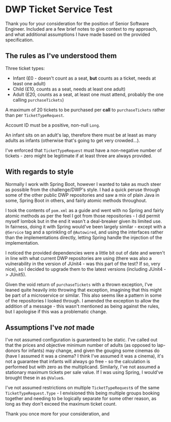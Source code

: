 # DWP Ticket Service Test

Thank you for your consideration for the position of Senior Software Engineer. Included are a few brief notes to give context to my approach, and what additional assumptions I have made based on the provided specification.

## The rules as I've understood them

Three ticket types:

- Infant (£0 - doesn't count as a seat, **but** counts as a ticket, needs at least one adult)
- Child (£10, counts as a seat, needs at least one adult)
- Adult (£20, counts as a seat, at least one must attend, probably the one calling `purchaseTickets`)

A maximum of 20 tickets to be purchased per **call** to `purchaseTickets` rather than per `TicketTypeRequest`.

Account ID must be a positive, non-null `Long`.

An infant sits on an adult's lap, therefore there must be at least as many adults as infants (otherwise that's going to get very crowded...).

I've enforced that `TicketTypeRequest` must have a non-negative number of tickets - zero might be legitimate if at least three are always provided.

## With regards to style

Normally I work with Spring Boot, however I wanted to take as much steer as possible from the challenge/DWP's style. I had a quick peruse through some of the other public DWP repositories and saw a mix of plain Java in some, Spring Boot in others, and fairly atomic methods throughout.

I took the contents of `pom.xml` as a guide and went with no Spring and fairly atomic methods as per the feel I got from those repositories - I did permit myself lombok but in the end it wasn't a deal-breaker given its limited use. In fairness, doing it with Spring would've been largely similar - except with a `@Service` tag and a sprinkling of `@Autowired`, and using the interfaces rather than the implementations directly, letting Spring handle the injection of the implementation.

I noticed the provided dependencies were a little bit out of date and weren't in line with what current DWP repositories are using (there was also a vulnerability in the version of JUnit4 - was this part of the test? If so, very nice), so I decided to upgrade them to the latest versions (including JUnit4 -> JUnit5).

Given the void return of `purchaseTickets` with a thrown exception, I've leaned quite heavily into throwing that exception, imagining that this might be part of a microservice or similar. This also seems like a pattern in some of the repositories I looked through. I amended the exception to allow the addition of a message - this wasn't mentioned as being against the rules, but I apologise if this was a problematic change.

## Assumptions I've _not_ made

I've not assumed configuration is guaranteed to be static. I've called out that the prices and objective minimum number of adults (as opposed to lap-donors for infants) may change, and given the gouging some cinemas do (have I assumed it was a cinema? I think I've assumed it was a cinema), it's not a guarantee that infants will always go free - so the calculation is performed but with zero as the multiplicand. Similarly, I've not assumed a stationary maximum tickets per sale value. If I was using Spring, I would've brought these in as `@Value`s.

I've not assumed restrictions on multiple `TicketTypeRequest`s of the same `TicketTypeRequest.Type` - I envisioned this being multiple groups booking together and needing to be logically separate for some other reason, as long as they don't exceed the maximum ticket count.

Thank you once more for your consideration, and
